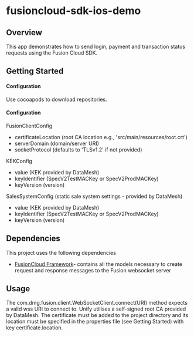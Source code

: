 # fusioncloud-sdk-ios-demo

## Overview

This app demonstrates how to send login, payment and transaction status requests using the Fusion Cloud SDK.

## Getting Started

#### Configuration

Use cocoapods to download repositories.

#### Configuration

FusionClientConfig

- <!--@START_MENU_TOKEN@-->certificateLocation (root CA location e.g., 'src/main/resources/root.crt')<!--@END_MENU_TOKEN@-->

- <!--@START_MENU_TOKEN@-->serverDomain (domain/server URI)<!--@END_MENU_TOKEN@-->

- <!--@START_MENU_TOKEN@-->socketProtocol (defaults to 'TLSv1.2' if not provided)<!--@END_MENU_TOKEN@-->

KEKConfig

- <!--@START_MENU_TOKEN@-->value (KEK provided by DataMesh)<!--@END_MENU_TOKEN@-->

- <!--@START_MENU_TOKEN@-->keyIdentifier (SpecV2TestMACKey or SpecV2ProdMACKey)<!--@END_MENU_TOKEN@-->

- <!--@START_MENU_TOKEN@-->keyVersion (version)<!--@END_MENU_TOKEN@-->

SalesSystemConfig (static sale system settings - provided by DataMesh)

- <!--@START_MENU_TOKEN@-->value (KEK provided by DataMesh)<!--@END_MENU_TOKEN@-->

- <!--@START_MENU_TOKEN@-->keyIdentifier (SpecV2TestMACKey or SpecV2ProdMACKey)<!--@END_MENU_TOKEN@-->

- <!--@START_MENU_TOKEN@-->keyVersion (version)<!--@END_MENU_TOKEN@-->

## Dependencies

This project uses the following dependencies

- [FusionCloud Framework](https://fusioncloud.framework)- contains all the models necessary to create request and response messages to the Fusion websocket server


## Usage

The com.dmg.fusion.client.WebSocketClient.connect(URI) method expects a valid wss URI to connect to. Unify utilises a self-signed root CA provided by DataMesh. The certificate must be added to the project directory and its location must be specified in the properties file (see Getting Started) with key certificate.location.
